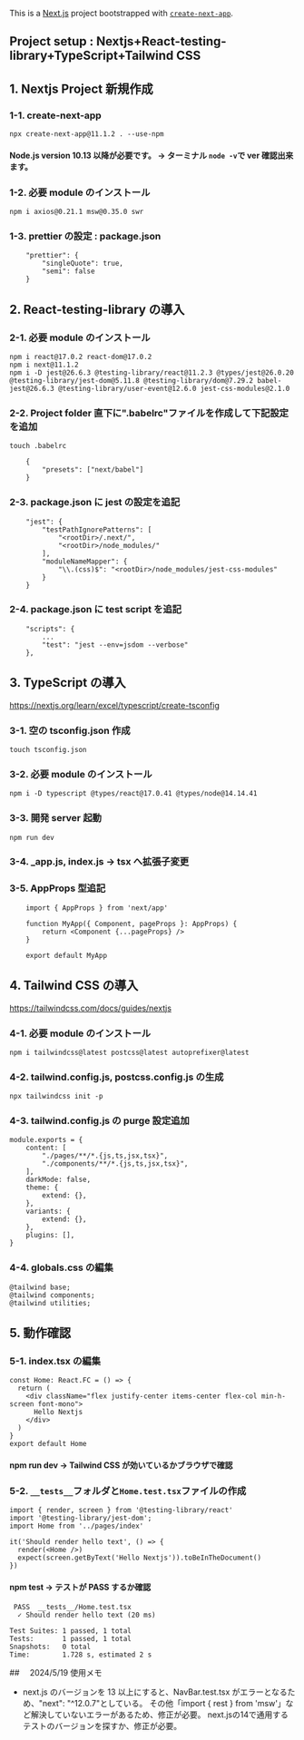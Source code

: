 This is a [Next.js](https://nextjs.org/) project bootstrapped with [`create-next-app`](https://github.com/vercel/next.js/tree/canary/packages/create-next-app).

## Project setup : Nextjs+React-testing-library+TypeScript+Tailwind CSS

## 1. Nextjs Project 新規作成

### 1-1. create-next-app

    npx create-next-app@11.1.2 . --use-npm

#### Node.js version 10.13 以降が必要です。 -> ターミナル `node -v`で ver 確認出来ます。

### 1-2. 必要 module のインストール

    npm i axios@0.21.1 msw@0.35.0 swr

### 1-3. prettier の設定 : package.json

```
    "prettier": {
        "singleQuote": true,
        "semi": false
    }
```

## 2. React-testing-library の導入

### 2-1. 必要 module のインストール

    npm i react@17.0.2 react-dom@17.0.2
    npm i next@11.1.2
    npm i -D jest@26.6.3 @testing-library/react@11.2.3 @types/jest@26.0.20 @testing-library/jest-dom@5.11.8 @testing-library/dom@7.29.2 babel-jest@26.6.3 @testing-library/user-event@12.6.0 jest-css-modules@2.1.0

### 2-2. Project folder 直下に".babelrc"ファイルを作成して下記設定を追加

    touch .babelrc

```
    {
        "presets": ["next/babel"]
    }
```

### 2-3. package.json に jest の設定を追記

```
    "jest": {
        "testPathIgnorePatterns": [
            "<rootDir>/.next/",
            "<rootDir>/node_modules/"
        ],
        "moduleNameMapper": {
            "\\.(css)$": "<rootDir>/node_modules/jest-css-modules"
        }
    }
```

### 2-4. package.json に test script を追記

```
    "scripts": {
        ...
        "test": "jest --env=jsdom --verbose"
    },
```

## 3. TypeScript の導入

https://nextjs.org/learn/excel/typescript/create-tsconfig

### 3-1. 空の tsconfig.json 作成

    touch tsconfig.json

### 3-2. 必要 module のインストール

    npm i -D typescript @types/react@17.0.41 @types/node@14.14.41

### 3-3. 開発 server 起動

    npm run dev

### 3-4. \_app.js, index.js -> tsx へ拡張子変更

### 3-5. AppProps 型追記

```
    import { AppProps } from 'next/app'

    function MyApp({ Component, pageProps }: AppProps) {
        return <Component {...pageProps} />
    }

    export default MyApp
```

## 4. Tailwind CSS の導入

https://tailwindcss.com/docs/guides/nextjs

### 4-1. 必要 module のインストール

    npm i tailwindcss@latest postcss@latest autoprefixer@latest

### 4-2. tailwind.config.js, postcss.config.js の生成

    npx tailwindcss init -p

### 4-3. tailwind.config.js の purge 設定追加

```
module.exports = {
    content: [
        "./pages/**/*.{js,ts,jsx,tsx}",
        "./components/**/*.{js,ts,jsx,tsx}",
    ],
    darkMode: false,
    theme: {
        extend: {},
    },
    variants: {
        extend: {},
    },
    plugins: [],
}
```

### 4-4. globals.css の編集

```
@tailwind base;
@tailwind components;
@tailwind utilities;
```

## 5. 動作確認

### 5-1. index.tsx の編集

```
const Home: React.FC = () => {
  return (
    <div className="flex justify-center items-center flex-col min-h-screen font-mono">
      Hello Nextjs
    </div>
  )
}
export default Home
```

#### npm run dev -> Tailwind CSS が効いているかブラウザで確認

### 5-2. `__tests__`フォルダと`Home.test.tsx`ファイルの作成

```
import { render, screen } from '@testing-library/react'
import '@testing-library/jest-dom';
import Home from '../pages/index'

it('Should render hello text', () => {
  render(<Home />)
  expect(screen.getByText('Hello Nextjs')).toBeInTheDocument()
})
```

#### npm test -> テストが PASS するか確認

```
 PASS  __tests__/Home.test.tsx
  ✓ Should render hello text (20 ms)

Test Suites: 1 passed, 1 total
Tests:       1 passed, 1 total
Snapshots:   0 total
Time:        1.728 s, estimated 2 s
```

##　 2024/5/19 使用メモ

- next.js のバージョンを 13 以上にすると、NavBar.test.tsx がエラーとなるため、"next": "^12.0.7"としている。
  その他「import { rest } from 'msw'」など解決していないエラーがあるため、修正が必要。
  next.jsの14で通用するテストのバージョンを探すか、修正が必要。